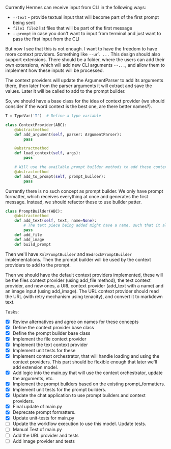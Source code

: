 Currently Hermes can receive input from CLI in the following ways:
- `--text` - provide textual input that will become part of the first prompt being sent
- `file1 file2` list files that will be part of the first message
- `--prompt` in case you don't want to input from terminal and just want to pass the first input from the CLI

But now I see that this is not enough.
I want to have the freedom to have more context providers.
Something like `--url ...`
This design should also support extensions. There should be a folder, where the users can add their own extensions, which will add new CLI arguments `--...`, and allow them to implement how these inputs will be processed.

The context providers will update the ArgumentParser to add its arguments there, then later from the parser arguments it will extract and save the values. Later it will be called to add to the prompt builder.

So, we should have a base class for the idea of context provider (we should consider if the word context is the best one, are there better names?).
```python
T = TypeVar('T')  # Define a type variable

class ContextProvider(ABC):
	@abstractmethod
	def add_argument(self, parser: ArgumentParser):
		pass

	@abstractmethod
	def load_context(self, args):
		pass

	# Will use the available prompt builder methods to add these context pieces to it
	@abstractmethod
	def add_to_prompt(self, prompt_builder):
		pass

```

Currently there is no such concept as prompt builder. We only have prompt formatter, which receives everything at once and generates the first message. Instead, we should refactor these to use builder patter.

```python
class PromptBuilder(ABC):
    @abstractmethod
    def add_text(self, text, name=None):
	    # The text piece being added might have a name, such that it allows the user to reference it from another piece
	    pass
	def add_file
	def add_image
	def build_prompt
```

Then we'll have `XmlPromptBuilder` and `BedrockPromptBuilder` implementations. Then the prompt builder will be used by the context providers to add to the prompt.

Then we should have the default context providers implemented, these will be the files context provider (using add_file method), the text context provider, and new ones, a URL context provider (add_text with a name) and an image input (using add_image).
The URL context provider should read the URL (with retry mechanism using tenacity), and convert it to markdown text.

Tasks:
- [x] Review alternatives and agree on names for these concepts
- [x] Define the context provider base class
- [x] Define the prompt builder base class
- [x] Implement the file context provider
- [x] Implement the text context provider
- [x] Implement unit tests for these
- [x] Implement context orchestrator, that will handle loading and using the context providers. This part should be flexible enough that later we'll add extension model.
- [x] Add logic into the main.py that will use the context orchestrator, update the arguments, etc.
- [x] Implement the prompt builders based on the existing prompt_formatters.
- [x] Implement unit tests for the prompt builders.
- [x] Update the chat application to use prompt builders and context providers.
- [x] Final update of main.py
- [x] Deprecate prompt formatters.
- [x] Update unit-tests for main.py
- [ ] Update the workflow execution to use this model. Update tests.
- [ ] Manual Test of main.py
- [ ] Add the URL provider and tests
- [ ] Add image provider and tests